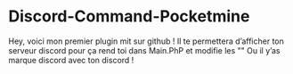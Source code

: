 # Discord-Command-Pocketmine
Hey, voici mon premier plugin mit sur github ! Il te permettera d’afficher ton serveur discord pour ça rend toi dans Main.PhP et modifie les "" Ou il y’as marque discord avec ton discord !
